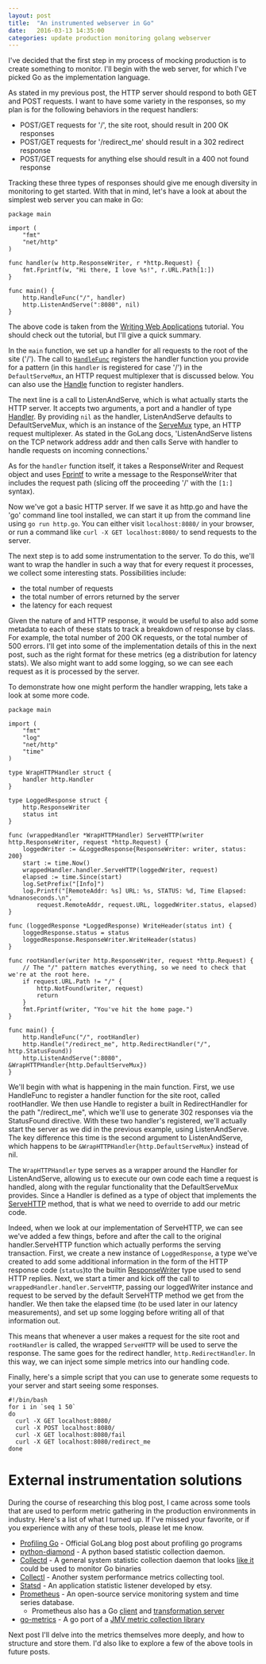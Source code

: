 ```yaml
---
layout: post
title:  "An instrumented webserver in Go"
date:   2016-03-13 14:35:00
categories: update production monitoring golang webserver
---
```

I've decided that the first step in my process of mocking production is to create something to monitor. I'll begin with the web server, for which I've picked Go as the implementation language.

As stated in my previous post, the HTTP server should respond to both GET and POST requests. I want to have some variety in the responses, so my plan is for the following behaviors in the request handlers:

* POST/GET requests for '/', the site root, should result in 200 OK responses
* POST/GET requests for '/redirect_me' should result in a 302 redirect response
* POST/GET requests for anything else should result in a 400 not found response

Tracking these three types of responses should give me enough diversity in monitoring to get  started. With that in mind, let's have a look at about the simplest web server you can make in Go:

```
package main

import (
    "fmt"
    "net/http"
)

func handler(w http.ResponseWriter, r *http.Request) {
    fmt.Fprintf(w, "Hi there, I love %s!", r.URL.Path[1:])
}

func main() {
    http.HandleFunc("/", handler)
    http.ListenAndServe(":8080", nil)
}
```

The above code is taken from the [Writing Web Applications](https://golang.org/doc/articles/wiki/#tmp_3) tutorial. You should check out the tutorial, but I'll give a quick summary.

In the `main` function, we set up a handler for all requests to the root of the site ('/'). The call to [`HandleFunc`](https://golang.org/pkg/net/http/#HandleFunc) registers the handler function you provide for a pattern (in this `handler` is registered for case '/') in the `DefaultServeMux`, an HTTP request multiplexer that is discussed below. You can also use the [Handle](https://golang.org/pkg/net/http/#Handle) function to register handlers.

The next line is a call to ListenAndServe, which is what actually starts the HTTP server. It accepts two arguments, a port and a handler of type [Handler](https://golang.org/pkg/net/http/#Handler). By providing `nil` as the handler, ListenAndServe defaults to DefaultServeMux, which is an instance of the [ServeMux](https://golang.org/pkg/net/http/#ServeMux) type, an HTTP request multiplexer. As stated in the GoLang docs, 'ListenAndServe listens on the TCP network address addr and then calls Serve with handler to handle requests on incoming connections.'

As for the `handler` function itself, it takes a ResponseWriter and Request object and uses [Fprintf](https://golang.org/pkg/fmt/#Fprintf) to write a message to the ResponseWriter that includes the request path (slicing off the proceeding '/' with the `[1:]` syntax).

Now we've got a basic HTTP server. If we save it as http.go and have the 'go' command line tool installed, we can start it up from the command line using `go run http.go`. You can either visit `localhost:8080/` in your browser, or run a command like `curl -X GET localhost:8080/` to send requests to the server.

The next step is to add some instrumentation to the server. To do this, we'll want to wrap the handler in such a way that for every request it processes, we collect some interesting stats. Possibilities include:

* the total number of requests
* the total number of errors returned by the server
* the latency for each request

Given the nature of and HTTP response, it would be useful to also add some metadata to each of these stats to track a breakdown of response by class. For example, the total number of 200 OK requests, or the total number of 500 errors. I'll get into some of the implementation details of this in the next post, such as the right format for these metrics (eg a distribution for latency stats). We also might want to add some logging, so we can see each request as it is processed by the server.

To demonstrate how one might perform the handler wrapping, lets take a look at some more code.

```
package main

import (
	"fmt"
	"log"
	"net/http"
	"time"
)

type WrapHTTPHandler struct {
	handler http.Handler
}

type LoggedResponse struct {
	http.ResponseWriter
	status int
}

func (wrappedHandler *WrapHTTPHandler) ServeHTTP(writer http.ResponseWriter, request *http.Request) {
	loggedWriter := &LoggedResponse{ResponseWriter: writer, status: 200}
	start := time.Now()
	wrappedHandler.handler.ServeHTTP(loggedWriter, request)
	elapsed := time.Since(start)
	log.SetPrefix("[Info]")
	log.Printf("[RemoteAddr: %s] URL: %s, STATUS: %d, Time Elapsed: %dnanoseconds.\n",
		request.RemoteAddr, request.URL, loggedWriter.status, elapsed)
}

func (loggedResponse *LoggedResponse) WriteHeader(status int) {
	loggedResponse.status = status
	loggedResponse.ResponseWriter.WriteHeader(status)
}

func rootHandler(writer http.ResponseWriter, request *http.Request) {
	// The "/" pattern matches everything, so we need to check that we're at the root here.
	if request.URL.Path != "/" {
		http.NotFound(writer, request)
		return
	}
	fmt.Fprintf(writer, "You've hit the home page.")
}

func main() {
	http.HandleFunc("/", rootHandler)
	http.Handle("/redirect_me", http.RedirectHandler("/", http.StatusFound))
	http.ListenAndServe(":8080", &WrapHTTPHandler{http.DefaultServeMux})
}
```

We'll begin with what is happening in the main function. First, we use HandleFunc to register a handler function for the site root, called rootHandler. We then use Handle to register a built in RedirectHandler for the path "/redirect_me", which we'll use to generate 302 responses via the StatusFound directive. With these two handler's registered, we'll actually start the server as we did in the previous example, using ListenAndServe. The key difference this time is the second argument to ListenAndServe, which happens to be `&WrapHTTPHandler{http.DefaultServeMux}` instead of nil.

The `WrapHTTPHandler` type serves as a wrapper around the Handler for ListenAndServe, allowing us to execute our own code each time a request is handled, along with the regular functionality that the DefaultServeMux provides. Since a Handler is defined as a type of object that implements the [ServeHTTP](https://golang.org/pkg/net/http/#HandlerFunc.ServeHTTP) method, that is what we need to override to add our metric code.

Indeed, when we look at our implementation of ServeHTTP, we can see we've added a few things, before and after the call to the original handler.ServeHTTP function which actually performs the serving transaction. First, we create a new instance of `LoggedResponse`, a type we've created to add some additional information in the form of the HTTP response code (`status`)to the builtin [ResponseWriter](https://golang.org/pkg/net/http/#ResponseWriter) type used to send HTTP replies. Next, we start a timer and kick off the call to `wrappedHandler.handler.ServeHTTP`, passing our loggedWriter instance and request to be served by the default ServeHTTP method we get from the handler. We then take the elapsed time (to be used later in our latency measurements), and set up some logging before writing all of that information out.

This means that whenever a user makes a request for the site root and `rootHandler` is called, the wrapped `ServeHTTP` will be used to serve the response. The same goes for the redirect handler, `http.RedirectHandler`. In this way, we can inject some simple metrics into our handling code.

Finally, here's a simple script that you can use to generate some requests to your server and start seeing some responses.

```
#!/bin/bash
for i in `seq 1 50`
do
  curl -X GET localhost:8080/
  curl -X POST localhost:8080/
  curl -X GET localhost:8080/fail
  curl -X GET localhost:8080/redirect_me
done
```

External instrumentation solutions
===
During the course of researching this blog post, I came across some tools that are used to perform metric gathering in the production environments in industry. Here's a list of what I turned up. If I've missed your favorite, or if you experience with any of these tools, please let me know.

* [Profiling Go](http://blog.golang.org/profiling-go-programs) - Official GoLang blog post about profiling go programs
* [python-diamond](https://github.com/python-diamond/Diamond) - A python based statistic collection daemon.
* [Collectd](https://collectd.org/) - A general system statistic collection daemon that looks [like it](https://github.com/collectd/go-collectd) could be used to monitor Go binaries
* [Collectl](http://collectl.sourceforge.net/) - Another system performance metrics collecting tool.
* [Statsd](https://github.com/etsy/statsd) - An application statistic listener developed by etsy.
* [Prometheus](https://prometheus.io/) - An open-source service monitoring system and time series database.
  * Prometheus also has a Go [client](https://github.com/prometheus/client_golang) and [transformation server](https://github.com/prometheus/prometheus)
* [go-metrics](https://github.com/rcrowley/go-metrics) - A go port of a [JMV metric collection library](https://github.com/dropwizard/metrics)

Next post I'll delve into the metrics themselves more deeply, and how to structure and store them. I'd also like to explore a few of the above tools in future posts.
